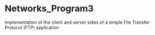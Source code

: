 # Networks_Program3
Implementation of the client and server sides of a simple File Transfer Protocol (FTP) application
